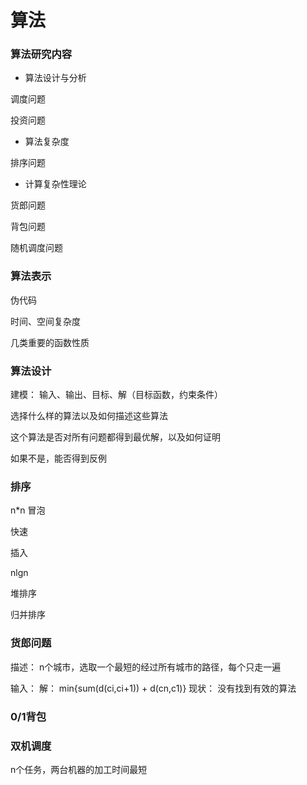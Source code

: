 # 算法

### 算法研究内容

- 算法设计与分析

调度问题


投资问题

- 算法复杂度

排序问题

- 计算复杂性理论

货郎问题

背包问题

随机调度问题


### 算法表示

伪代码

时间、空间复杂度

几类重要的函数性质

### 算法设计

建模： 输入、输出、目标、解（目标函数，约束条件）

选择什么样的算法以及如何描述这些算法

这个算法是否对所有问题都得到最优解，以及如何证明

如果不是，能否得到反例

### 排序
n*n
冒泡

快速

插入

nlgn

堆排序

归并排序

### 货郎问题
描述：
n个城市，选取一个最短的经过所有城市的路径，每个只走一遍

输入：
解：
min{sum(d(ci,ci+1)) + d(cn,c1)}
现状：
没有找到有效的算法

### 0/1背包

### 双机调度
n个任务，两台机器的加工时间最短



